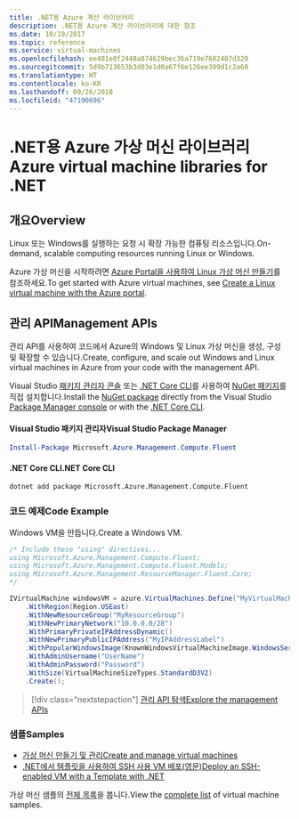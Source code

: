 ```yaml
---
title: .NET용 Azure 계산 라이브러리
description: .NET용 Azure 계산 라이브러리에 대한 참조
ms.date: 10/19/2017
ms.topic: reference
ms.service: virtual-machines
ms.openlocfilehash: ee481e0f2448a874629bec36a719e7682407d320
ms.sourcegitcommit: 5d9b713653b3d03e1d0a67f6e126ee399d1c2a60
ms.translationtype: HT
ms.contentlocale: ko-KR
ms.lasthandoff: 09/26/2018
ms.locfileid: "47190696"
---
```

# <a name="azure-virtual-machine-libraries-for-net"></a><span data-ttu-id="9fdb8-103">.NET용 Azure 가상 머신 라이브러리</span><span class="sxs-lookup"><span data-stu-id="9fdb8-103">Azure virtual machine libraries for .NET</span></span>

## <a name="overview"></a><span data-ttu-id="9fdb8-104">개요</span><span class="sxs-lookup"><span data-stu-id="9fdb8-104">Overview</span></span>

<span data-ttu-id="9fdb8-105">Linux 또는 Windows를 실행하는 요청 시 확장 가능한 컴퓨팅 리소스입니다.</span><span class="sxs-lookup"><span data-stu-id="9fdb8-105">On-demand, scalable computing resources running Linux or Windows.</span></span>

<span data-ttu-id="9fdb8-106">Azure 가상 머신을 시작하려면 [Azure Portal을 사용하여 Linux 가상 머신 만들기](https://review.docs.microsoft.com/azure/virtual-machines/linux/quick-create-portal)를 참조하세요.</span><span class="sxs-lookup"><span data-stu-id="9fdb8-106">To get started with Azure virtual machines, see [Create a Linux virtual machine with the Azure portal](https://review.docs.microsoft.com/azure/virtual-machines/linux/quick-create-portal).</span></span>

## <a name="management-apis"></a><span data-ttu-id="9fdb8-107">관리 API</span><span class="sxs-lookup"><span data-stu-id="9fdb8-107">Management APIs</span></span>

<span data-ttu-id="9fdb8-108">관리 API를 사용하여 코드에서 Azure의 Windows 및 Linux 가상 머신을 생성, 구성 및 확장할 수 있습니다.</span><span class="sxs-lookup"><span data-stu-id="9fdb8-108">Create, configure, and scale out Windows and Linux virtual machines in Azure from your code with the management API.</span></span>

<span data-ttu-id="9fdb8-109">Visual Studio [패키지 관리자 콘솔][PackageManager] 또는 [.NET Core CLI][DotNetCLI]를 사용하여 [NuGet 패키지](https://www.nuget.org/packages/Microsoft.Azure.Management.Compute.Fluent)를 직접 설치합니다.</span><span class="sxs-lookup"><span data-stu-id="9fdb8-109">Install the [NuGet package](https://www.nuget.org/packages/Microsoft.Azure.Management.Compute.Fluent) directly from the Visual Studio [Package Manager console][PackageManager] or with the [.NET Core CLI][DotNetCLI].</span></span>

#### <a name="visual-studio-package-manager"></a><span data-ttu-id="9fdb8-110">Visual Studio 패키지 관리자</span><span class="sxs-lookup"><span data-stu-id="9fdb8-110">Visual Studio Package Manager</span></span>

```powershell
Install-Package Microsoft.Azure.Management.Compute.Fluent
```

#### <a name="net-core-cli"></a><span data-ttu-id="9fdb8-111">.NET Core CLI</span><span class="sxs-lookup"><span data-stu-id="9fdb8-111">.NET Core CLI</span></span>

```bash
dotnet add package Microsoft.Azure.Management.Compute.Fluent
```

### <a name="code-example"></a><span data-ttu-id="9fdb8-112">코드 예제</span><span class="sxs-lookup"><span data-stu-id="9fdb8-112">Code Example</span></span>

<span data-ttu-id="9fdb8-113">Windows VM을 만듭니다.</span><span class="sxs-lookup"><span data-stu-id="9fdb8-113">Create a Windows VM.</span></span>

```csharp
/* Include these "using" directives...
using Microsoft.Azure.Management.Compute.Fluent;
using Microsoft.Azure.Management.Compute.Fluent.Models;
using Microsoft.Azure.Management.ResourceManager.Fluent.Core;
*/

IVirtualMachine windowsVM = azure.VirtualMachines.Define("MyVirtualMachine")
    .WithRegion(Region.USEast)
    .WithNewResourceGroup("MyResourceGroup")
    .WithNewPrimaryNetwork("10.0.0.0/28")
    .WithPrimaryPrivateIPAddressDynamic()
    .WithNewPrimaryPublicIPAddress("MyIPAddressLabel")
    .WithPopularWindowsImage(KnownWindowsVirtualMachineImage.WindowsServer2012R2Datacenter)
    .WithAdminUsername("UserName")
    .WithAdminPassword("Password")
    .WithSize(VirtualMachineSizeTypes.StandardD3V2)
    .Create();
```

> [!div class="nextstepaction"]
> [<span data-ttu-id="9fdb8-114">관리 API 탐색</span><span class="sxs-lookup"><span data-stu-id="9fdb8-114">Explore the management APIs</span></span>](https://docs.microsoft.com/dotnet/api/overview/azure/virtualmachines/management?view=azure-dotnet)

### <a name="samples"></a><span data-ttu-id="9fdb8-115">샘플</span><span class="sxs-lookup"><span data-stu-id="9fdb8-115">Samples</span></span>

* [<span data-ttu-id="9fdb8-116">가상 머신 만들기 및 관리</span><span class="sxs-lookup"><span data-stu-id="9fdb8-116">Create and manage virtual machines</span></span>](/dotnet/azure/dotnet-sdk-azure-virtual-machine-samples)
* [<span data-ttu-id="9fdb8-117">.NET에서 템플릿을 사용하여 SSH 사용 VM 배포(영문)</span><span class="sxs-lookup"><span data-stu-id="9fdb8-117">Deploy an SSH-enabled VM with a Template with .NET</span></span>](https://azure.microsoft.com/resources/samples/resource-manager-dotnet-template-deployment/)

<span data-ttu-id="9fdb8-118">가상 머신 샘플의 [전체 목록](https://azure.microsoft.com/resources/samples/?platform=dotnet&term=VM)을 봅니다.</span><span class="sxs-lookup"><span data-stu-id="9fdb8-118">View the [complete list](https://azure.microsoft.com/resources/samples/?platform=dotnet&term=VM) of virtual machine samples.</span></span>

[PackageManager]: https://docs.microsoft.com/nuget/tools/package-manager-console
[DotNetCLI]: https://docs.microsoft.com/dotnet/core/tools/dotnet-add-package
